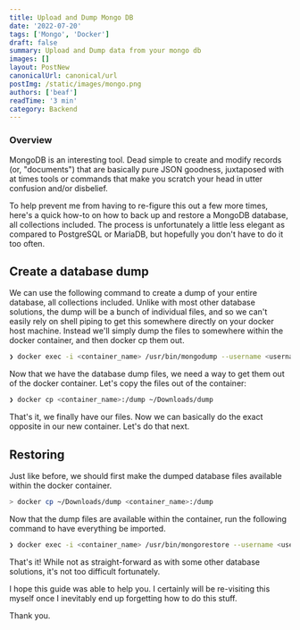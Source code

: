 ```yaml
---
title: Upload and Dump Mongo DB
date: '2022-07-20'
tags: ['Mongo', 'Docker']
draft: false
summary: Upload and Dump data from your mongo db
images: []
layout: PostNew
canonicalUrl: canonical/url
postImg: /static/images/mongo.png
authors: ['beaf']
readTime: '3 min'
category: Backend
---
```


### Overview

MongoDB is an interesting tool. Dead simple to create and modify records (or, "documents") that are basically pure JSON goodness, juxtaposed with at times tools or commands that make you scratch your head in utter confusion and/or disbelief.

To help prevent me from having to re-figure this out a few more times, here's a quick how-to on how to back up and restore a MongoDB database, all collections included. The process is unfortunately a little less elegant as compared to PostgreSQL or MariaDB, but hopefully you don't have to do it too often.

## Create a database dump

We can use the following command to create a dump of your entire database, all collections included. Unlike with most other database solutions, the dump will be a bunch of individual files, and so we can't easily rely on shell piping to get this somewhere directly on your docker host machine. Instead we'll simply dump the files to somewhere within the docker container, and then docker cp them out.

```bash
❯ docker exec -i <container_name> /usr/bin/mongodump --username <username> --password <password> --authenticationDatabase admin --db <database_name> --out /dump
```

Now that we have the database dump files, we need a way to get them out of the docker container. Let's copy the files out of the container:

```bash
❯ docker cp <container_name>:/dump ~/Downloads/dump
```

That's it, we finally have our files. Now we can basically do the exact opposite in our new container. Let's do that next.

## Restoring

Just like before, we should first make the dumped database files available within the docker container.

```bash
> docker cp ~/Downloads/dump <container_name>:/dump
```

Now that the dump files are available within the container, run the following command to have everything be imported.

```bash
❯ docker exec -i <container_name> /usr/bin/mongorestore --username <username> --password <password> --authenticationDatabase admin --db <database_name> /dump/<database_name>
```

That's it! While not as straight-forward as with some other database solutions, it's not too difficult fortunately.

I hope this guide was able to help you. I certainly will be re-visiting this myself once I inevitably end up forgetting how to do this stuff.

Thank you.
